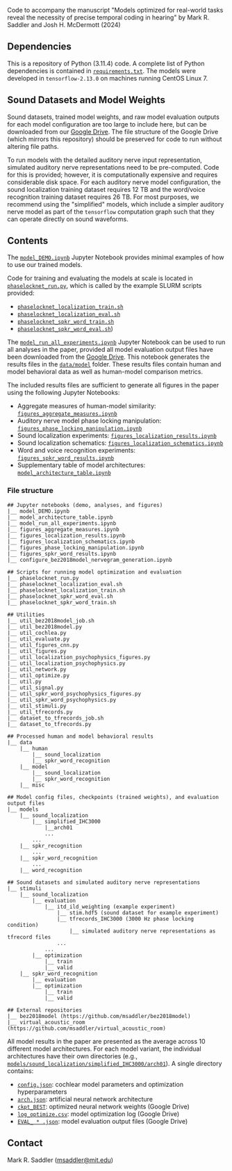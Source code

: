 Code to accompany the manuscript "Models optimized for real-world tasks reveal the necessity of precise temporal coding in hearing" by Mark R. Saddler and Josh H. McDermott (2024)

## Dependencies

This is a repository of Python (3.11.4) code. A complete list of Python dependencies is contained in [`requirements.txt`](requirements.txt). The models were developed in `tensorflow-2.13.0` on machines running CentOS Linux 7.

## Sound Datasets and Model Weights

Sound datasets, trained model weights, and raw model evaluation outputs for each model configuration are too large to include here, but can be downloaded from our [Google Drive](https://drive.google.com/drive/folders/1YgC7x6Ot84XZInlSyHK-9NQ0jhhGUS2z?usp=share_link). The file structure of the Google Drive (which mirrors this repository) should be preserved for code to run without altering file paths.

To run models with the detailed auditory nerve input representation, simulated auditory nerve representations need to be pre-computed. Code for this is provided; however, it is computationally expensive and requires considerable disk space. For each auditory nerve model configuration, the sound localization training dataset requires 12 TB and the word/voice recognition training dataset requires 26 TB. For most purposes, we recommend using the "simplified" models, which include a simpler auditory nerve model as part of the `tensorflow` computation graph such that they can operate directly on sound waveforms.

## Contents

The [`model_DEMO.ipynb`](model_DEMO.ipynb) Jupyter Notebook provides minimal examples of how to use our trained models.

Code for training and evaluating the models at scale is located in [`phaselocknet_run.py`](phaselocknet_run.py), which is called by the example SLURM scripts provided:
- [`phaselocknet_localization_train.sh`](phaselocknet_localization_train.sh)
- [`phaselocknet_localization_eval.sh`](phaselocknet_localization_eval.sh)
- [`phaselocknet_spkr_word_train.sh`](phaselocknet_spkr_word_train.sh)
- [`phaselocknet_spkr_word_eval.sh`](phaselocknet_spkr_word_eval.sh))

The [`model_run_all_experiments.ipynb`](model_run_all_experiments.ipynb) Jupyter Notebook can be used to run all analyses in the paper, provided all model evaluation output files have been downloaded from the [Google Drive](https://drive.google.com/drive/folders/1YgC7x6Ot84XZInlSyHK-9NQ0jhhGUS2z?usp=share_link). This notebook generates the results files in the [`data/model`](data/model) folder. These results files contain human and model behavioral data as well as human-model comparison metrics.

The included results files are sufficient to generate all figures in the paper using the following Jupyter Notebooks:
- Aggregate measures of human-model similarity: [`figures_aggregate_measures.ipynb`](figures_aggregate_measures.ipynb)
- Auditory nerve model phase locking manipulation: [`figures_phase_locking_manipulation.ipynb`](figures_phase_locking_manipulation.ipynb)
- Sound localization experiments: [`figures_localization_results.ipynb`](figures_localization_results.ipynb)
- Sound localization schematics: [`figures_localization_schematics.ipynb`](figures_localization_schematics.ipynb)
- Word and voice recognition experiments: [`figures_spkr_word_results.ipynb`](figures_spkr_word_results.ipynb)
- Supplementary table of model architectures: [`model_architecture_table.ipynb`](model_architecture_table.ipynb)

### File structure
```
## Jupyter notebooks (demo, analyses, and figures)
|__ model_DEMO.ipynb
|__ model_architecture_table.ipynb
|__ model_run_all_experiments.ipynb
|__ figures_aggregate_measures.ipynb
|__ figures_localization_results.ipynb
|__ figures_localization_schematics.ipynb
|__ figures_phase_locking_manipulation.ipynb
|__ figures_spkr_word_results.ipynb
|__ configure_bez2018model_nervegram_generation.ipynb

## Scripts for running model optimization and evaluation
|__ phaselocknet_run.py
|__ phaselocknet_localization_eval.sh
|__ phaselocknet_localization_train.sh
|__ phaselocknet_spkr_word_eval.sh
|__ phaselocknet_spkr_word_train.sh

## Utilities
|__ util_bez2018model_job.sh
|__ util_bez2018model.py
|__ util_cochlea.py
|__ util_evaluate.py
|__ util_figures_cnn.py
|__ util_figures.py
|__ util_localization_psychophysics_figures.py
|__ util_localization_psychophysics.py
|__ util_network.py
|__ util_optimize.py
|__ util.py
|__ util_signal.py
|__ util_spkr_word_psychophysics_figures.py
|__ util_spkr_word_psychophysics.py
|__ util_stimuli.py
|__ util_tfrecords.py
|__ dataset_to_tfrecords_job.sh
|__ dataset_to_tfrecords.py

## Processed human and model behavioral results
|__ data
    |__ human
        |__ sound_localization
        |__ spkr_word_recognition
    |__ model
        |__ sound_localization
        |__ spkr_word_recognition
    |__ misc

## Model config files, checkpoints (trained weights), and evaluation output files
|__ models
    |__ sound_localization
        |__ simplified_IHC3000
            |__arch01
            ...
        ...
    |__ spkr_recognition
        ...
    |__ spkr_word_recognition
        ...
    |__ word_recognition

## Sound datasets and simulated auditory nerve representations
|__ stimuli
    |__ sound_localization
        |__ evaluation
            |__ itd_ild_weighting (example experiment)
                |__ stim.hdf5 (sound dataset for example experiment)
                |__ tfrecords_IHC3000 (3000 Hz phase locking condition)
                    |__ simulated auditory nerve representations as tfrecord files
                ...
            ...
        |__ optimization
            |__ train
            |__ valid
    |__ spkr_word_recognition
        |__ evaluation
        |__ optimization
            |__ train
            |__ valid

## External repositories
|__ bez2018model (https://github.com/msaddler/bez2018model)
|__ virtual_acoustic_room (https://github.com/msaddler/virtual_acoustic_room)
```

All model results in the paper are presented as the average across 10 different model architectures. For each model variant, the individual architectures have their own directories (e.g., [`models/sound_localization/simplified_IHC3000/arch01`](models/sound_localization/simplified_IHC3000/arch01)). A single directory contains:
- [`config.json`](models/sound_localization/simplified_IHC3000/arch01/config.json): cochlear model parameters and optimization hyperparameters
- [`arch.json`](models/sound_localization/simplified_IHC3000/arch01/arch.json): artificial neural network architecture 
- [`ckpt_BEST`](https://drive.google.com/drive/folders/1EylraQkpaLelBUIImv3k0nqGsJxBIAiT?usp=share_link): optimized neural network weights (Google Drive)
- [`log_optimize.csv`](https://drive.google.com/drive/folders/1EylraQkpaLelBUIImv3k0nqGsJxBIAiT?usp=share_link): model optimization log (Google Drive)
- [`EVAL_ * .json`](https://drive.google.com/drive/folders/1EylraQkpaLelBUIImv3k0nqGsJxBIAiT?usp=share_link): model evaluation output files (Google Drive)

## Contact
Mark R. Saddler (msaddler@mit.edu)
